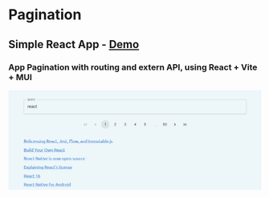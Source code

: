 # Pagination

## Simple React App - [Demo](https://mve-react-pagination-mui.vercel.app)

### App Pagination with routing and extern API, using React + Vite + MUI

![Pagination](screenshot/pagination.png 'Pagination')
